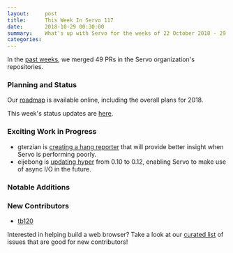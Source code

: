 ```yaml
---
layout:     post
title:      This Week In Servo 117
date:       2018-10-29 00:30:00
summary:    What's up with Servo for the weeks of 22 October 2018 - 29 October 2018
categories:
---
```


In the [past weeks](https://github.com/pulls?utf8=%E2%9C%93&q=is%3Apr+is%3Amerged+closed%3A2018-10-22..2018-10-29+user%3Aservo+),
we merged 49 PRs in the Servo organization's repositories.

### Planning and Status

Our [roadmap](https://github.com/servo/servo/wiki/Roadmap) is available online, including the overall plans for 2018.

This week's status updates are [here](https://www.standu.ps/project/servo/).

### Exciting Work in Progress

- gterzian is [creating a hang reporter](https://github.com/servo/servo/pull/21673) that will provide better insight when Servo is performing poorly.
- eijebong is [updating hyper](https://github.com/servo/servo/pull/21644) from 0.10 to 0.12, enabling Servo to make use of async I/O in the future.

### Notable Additions



### New Contributors

- [tb120](https://github.com/tb120)

Interested in helping build a web browser? Take a look at our [curated list](https://starters.servo.org/) of issues that are good for new contributors!
